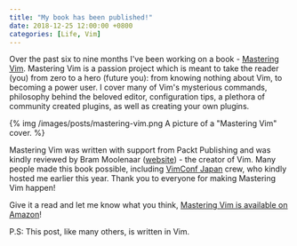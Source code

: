 ```yaml
---
title: "My book has been published!"
date: 2018-12-25 12:00:00 +0800
categories: [Life, Vim]
---
```


Over the past six to nine months I've been working on a book - [Mastering Vim](https://amzn.to/2EfGaN5). Mastering Vim is a passion project which is meant to take the reader (you) from zero to a hero (future you): from knowing nothing about Vim, to becoming a power user. I cover many of Vim's mysterious commands, philosophy behind the beloved editor, configuration tips, a plethora of community created plugins, as well as creating your own plugins.

{% img /images/posts/mastering-vim.png A picture of a "Mastering Vim" cover. %}

Mastering Vim was written with support from Packt Publishing and was kindly reviewed by Bram Moolenaar ([website](https://moolenaar.net)) - the creator of Vim. Many people made this book possible, including [VimConf Japan](https://vimconf.org) crew, who kindly hosted me earlier this year. Thank you to everyone for making Mastering Vim happen!

Give it a read and let me know what you think, [Mastering Vim is available on Amazon](https://amzn.to/2EfGaN5)!

P.S: This post, like many others, is written in Vim.
